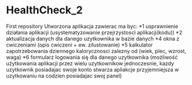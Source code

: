 # HealthCheck_2
First repository Utworzona aplikacja zawierac ma byc: 
*1 usprawnienie działania aplikacji (usystematyzowanie przejrzystosci aplikacji(kodu))
*2 aktualizacja danych dla danego uzytkownika w bazie danych
*4 okna z cwiczeniami (opis cwiczeni + ew. zilustowanie)
*5 kalkulator zapotrzebowania dziennego kalorycznosci zalezny od (wiek, plec, wzrost, waga)
*6 formularz logowania się dla danego uzytkownika (możliwość użytkowania aplikacji przez wielu uzytkownikow jednoczesnie, kazdy uzytkownik posiadajac swoje konto stwarza apliakcje przyjemniejsza w uzytkowaniu na codzien posiadajac swoj panel)
